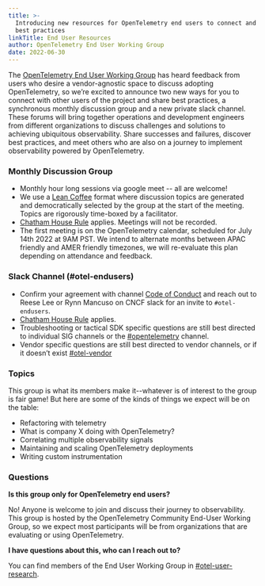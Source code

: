 ```yaml
---
title: >-
  Introducing new resources for OpenTelemetry end users to connect and discover
  best practices
linkTitle: End User Resources
author: OpenTelemetry End User Working Group
date: 2022-06-30
---
```


The [OpenTelemetry End User Working Group][] has heard feedback from users who
desire a vendor-agnostic space to discuss adopting OpenTelemetry, so we’re
excited to announce two new ways for you to connect with other users of the
project and share best practices, a synchronous monthly discussion group and a
new private slack channel. These forums will bring together operations and
development engineers from different organizations to discuss challenges and
solutions to achieving ubiquitous observability. Share successes and failures,
discover best practices, and meet others who are also on a journey to implement
observability powered by OpenTelemetry.

### Monthly Discussion Group

- Monthly hour long sessions via google meet -- all are welcome!
- We use a [Lean Coffee](http://leancoffee.org/) format where discussion topics
  are generated and democratically selected by the group at the start of the
  meeting. Topics are rigorously time-boxed by a facilitator.
- [Chatham House Rule](https://www.chathamhouse.org/about-us/chatham-house-rule)
  applies. Meetings will not be recorded.
- The first meeting is on the OpenTelemetry calendar, scheduled for July 14th
  2022 at 9AM PST. We intend to alternate months between APAC friendly and AMER
  friendly timezones, we will re-evaluate this plan depending on attendance and
  feedback.

### Slack Channel (#otel-endusers)

- Confirm your agreement with channel [Code of Conduct][] and reach out to Reese
  Lee or Rynn Mancuso on CNCF slack for an invite to `#otel-endusers`.
- [Chatham House Rule](https://www.chathamhouse.org/about-us/chatham-house-rule)
  applies.
- Troubleshooting or tactical SDK specific questions are still best directed to
  individual SIG channels or the
  [#opentelemetry](https://cloud-native.slack.com/archives/CJFCJHG4Q) channel.
- Vendor specific questions are still best directed to vendor channels, or if it
  doesn’t exist
  [#otel-vendor](https://cloud-native.slack.com/archives/C031SAMGV2A)

### Topics

This group is what its members make it--whatever is of interest to the group is
fair game! But here are some of the kinds of things we expect will be on the
table:

- Refactoring with telemetry
- What is company X doing with OpenTelemetry?
- Correlating multiple observability signals
- Maintaining and scaling OpenTelemetry deployments
- Writing custom instrumentation

### Questions

**Is this group only for OpenTelemetry end users?**

No! Anyone is welcome to join and discuss their journey to observability. This
group is hosted by the OpenTelemetry Community End-User Working Group, so we
expect most participants will be from organizations that are evaluating or using
OpenTelemetry.

**I have questions about this, who can I reach out to?**

You can find members of the End User Working Group in
[#otel-user-research](https://cloud-native.slack.com/archives/C01RT3MSWGZ).

[code of conduct]:
  https://github.com/open-telemetry/community/blob/main/working-groups/end-user/discussion-group-code-of-conduct.md
[opentelemetry end user working group]:
  https://github.com/open-telemetry/community/tree/main/working-groups/end-user
